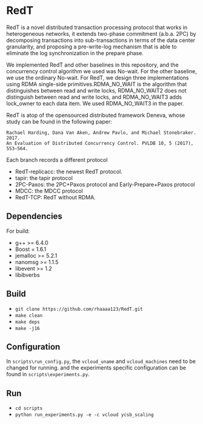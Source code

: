 RedT
=======

RedT is a novel distributed transaction processing protocol that works in heterogeneous networks, it extends two-phase commitment (a.b.a. 2PC) by decomposing
transactions into sub-transactions in terms of the data center granularity, and proposing a pre-write-log mechanism that is able to eliminate the log synchronization in the prepare phase.

We implemented RedT and other baselines in this repository, and the concurrency control algorithm we used was No-wait. For the other baseline, we use the ordinary No-wait. For RedT, we design three implementations using RDMA single-side primitives.RDMA_NO_WAIT is the algorithm that distinguishes between read and write locks, RDMA_NO_WAIT2 does not distinguish between read and write locks, and RDMA_NO_WAIT3 adds lock_owner to each data item. We used RDMA_NO_WAIT3 in the paper.

RedT is atop of the opensourced distributed framework Deneva, whose study can be found in the following paper:

    Rachael Harding, Dana Van Aken, Andrew Pavlo, and Michael Stonebraker. 2017.
    An Evaluation of Distributed Concurrency Control. PVLDB 10, 5 (2017), 553–564.

Each branch records a different protocol

- RedT-replicacc: the newest RedT protocol.
- tapir: the tapir protocol
- 2PC-Paxos: the 2PC+Paxos protocol and Early-Prepare+Paxos protocol
- MDCC: the MDCC protocol
- RedT-TCP: RedT without RDMA.


Dependencies
------------
For build:
- g++ >= 6.4.0
- Boost = 1.6.1
- jemalloc >= 5.2.1
- nanomsg >= 1.1.5
- libevent >= 1.2
- libibverbs

Build
--------------
- `git clone https://github.com/rhaaaa123/RedT.git`
- `make clean`
- `make deps`
- `make -j16`

Configuration
-------------
In `scripts\run_config.py`, the `vcloud_uname` and `vcloud_machines` need to be changed for running. and the experiments specific configuration can be found in `scripts\experiments.py`.

Run
-------------
- `cd scripts`
- `python run_experiments.py -e -c vcloud ycsb_scaling`



